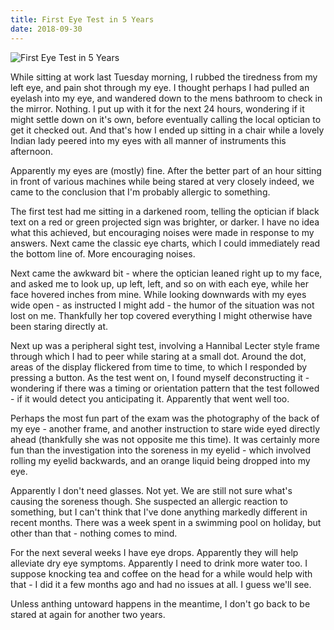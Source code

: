 ```yaml
---
title: First Eye Test in 5 Years
date: 2018-09-30
---
```


![First Eye Test in 5 Years](https://source.unsplash.com/-m88z7ily-w/1600x900)

While sitting at work last Tuesday morning, I rubbed the tiredness from my left eye, and pain shot through my eye. I thought perhaps I had pulled an eyelash into my eye, and wandered down to the mens bathroom to check in the mirror. Nothing. I put up with it for the next 24 hours, wondering if it might settle down on it's own, before eventually calling the local optician to get it checked out. And that's how I ended up sitting in a chair while a lovely Indian lady peered into my eyes with all manner of instruments this afternoon.

Apparently my eyes are (mostly) fine. After the better part of an hour sitting in front of various machines while being stared at very closely indeed, we came to the conclusion that I'm probably allergic to something.

The first test had me sitting in a darkened room, telling the optician if black text on a red or green projected sign was brighter, or darker. I have no idea what this achieved, but encouraging noises were made in response to my answers. Next came the classic eye charts, which I could immediately read the bottom line of. More encouraging noises.

Next came the awkward bit - where the optician leaned right up to my face, and asked me to look up, up left, left, and so on with each eye, while her face hovered inches from mine. While looking downwards with my eyes wide open - as instructed I might add - the humor of the situation was not lost on me. Thankfully her top covered everything I might otherwise have been staring directly at.

Next up was a peripheral sight test, involving a Hannibal Lecter style frame through which I had to peer while staring at a small dot. Around the dot, areas of the display flickered from time to time, to which I responded by pressing a button. As the test went on, I found myself deconstructing it - wondering if there was a timing or orientation pattern that the test followed - if it would detect you anticipating it. Apparently that went well too.

Perhaps the most fun part of the exam was the photography of the back of my eye - another frame, and another instruction to stare wide eyed directly ahead (thankfully she was not opposite me this time). It was certainly more fun than the investigation into the soreness in my eyelid - which involved rolling my eyelid backwards, and an orange liquid being dropped into my eye.

Apparently I don't need glasses. Not yet. We are still not sure what's causing the soreness though. She suspected an allergic reaction to something, but I can't think that I've done anything markedly different in recent months. There was a week spent in a swimming pool on holiday, but other than that - nothing comes to mind.

For the next several weeks I have eye drops. Apparently they will help alleviate dry eye symptoms. Apparently I need to drink more water too. I suppose knocking tea and coffee on the head for a while would help with that - I did it a few months ago and had no issues at all. I guess we'll see.

Unless anthing untoward happens in the meantime, I don't go back to be stared at again for another two years.